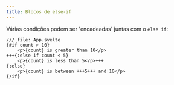 ```yaml
---
title: Blocos de else-if
---
```


Várias condições podem ser 'encadeadas' juntas com o `else if`:

```svelte
/// file: App.svelte
{#if count > 10}
	<p>{count} is greater than 10</p>
+++{:else if count < 5}
	<p>{count} is less than 5</p>+++
{:else}
	<p>{count} is between +++5+++ and 10</p>
{/if}
```
